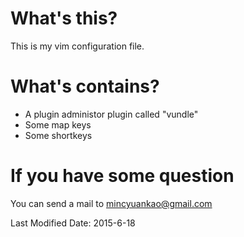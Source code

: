 # What's this?

This is my vim configuration file. 

# What's contains?

 + A plugin administor plugin called "vundle"
 + Some map keys
 + Some shortkeys

# If you have some question

You can send a mail to mincyuankao@gmail.com

Last Modified Date: 2015-6-18



